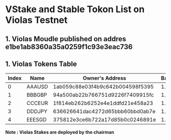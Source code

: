 # VStake and Stable Tokon List on Violas Testnet


## 1. Violas Moudle published on addres e1be1ab8360a35a0259f1c93e3eac736

## 1. Violas Tokens Table
| Index | Name      | Owner's Address                   | Balance |
|-------|---------- |------------------                 | ------- |
| 0     | AAAUSD    | 1ab059c88e03f4b9c642b004598f5395  | 1.0     |
| 1     | BBBGBP    | 94a500ab22b766751d9226f7409915fc  | 1.0     |
| 2     | CCCEUR    | 1f814eb262b6252e4e1ddfd21e458a23  | 1.0     | 
| 3     | DDDJPY    | 636626641dac4272d65bbb60bbd0ab7e  | 1.0     |
| 4     | EEESGD    | 375812e3ce6b722a17d85b0c0246891e  | 1.0     |

**Note : Violas Stakes are deployed by the chairman**